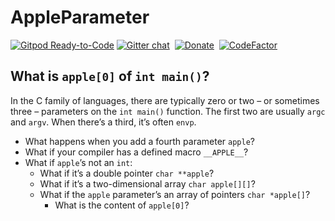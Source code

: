 # AppleParameter
[![Gitpod Ready-to-Code](https://img.shields.io/badge/Gitpod-Ready--to--Code-green?logo=gitpod)](https://gitpod.io/#https://github.com/LucasLarson/AppleParameter) 
[![Gitter chat](https://img.shields.io/badge/Chat-Gitter-green.svg?label=Chat&logo=gitter&style=flat-square)](https://gitter.im/LucasLarson)&nbsp;
[![Donate](https://img.shields.io/badge/Donate-PayPal-green.svg?logo=paypal&style=flat-square)](https://www.paypal.me/LucasLars)&nbsp;
[![CodeFactor](https://www.codefactor.io/repository/github/lucaslarson/appleparameter/badge)](https://www.codefactor.io/repository/github/lucaslarson/appleparameter)&nbsp;

## What is `apple[0]` of `int main()`?

In the C family of languages, there are typically zero or two – or sometimes
three – parameters on the `int main()` function. The first two are usually
`argc` and `argv`. When there’s a third, it’s often `envp`.

-   What happens when you add a fourth parameter `apple`?
-   What if your compiler has a defined macro `__APPLE__`?
-   What if `apple`’s not an `int`:
    -   What if it’s a double pointer `char **apple`?
    -   What if it’s a two-dimensional array `char apple[][]`?
    -   What if the `apple` parameter’s an array of pointers `char *apple[]`?
        -   What is the content of `apple[0]`?
